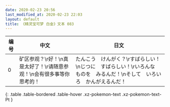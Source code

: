 ```yaml
---
date: 2020-02-23 20:56
last_modified_at: 2020-02-23 22:03
layout: default
title: 《精灵宝可梦 白金》文本 083
---
```

| 编号 | 中文 | 日文 |
| ---- | ---- | ---- |
| 0 | 矿区参观？\r好！\n真是太好了！\r请随意参观！\n会有很多事等你思考的！ | たんこう　けんがく？\rすばらしい！\nじつに　すばらしい！\rいろんな　ものを　みるんだ！\nそして　いろいろ　かんがえるんだ！ |
{: .table .table-bordered .table-hover .xz-pokemon-text .xz-pokemon-text-Pt }
